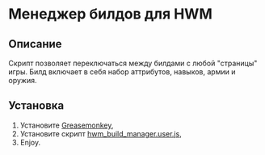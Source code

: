 # Менеджер билдов для HWM

## Описание

Скрипт позволяет переключаться между билдами с любой "страницы" игры.
Билд включает в себя набор аттрибутов, навыков, армии и оружия.

## Установка

1. Установите [Greasemonkey](https://addons.mozilla.org/ru/firefox/addon/greasemonkey/),
2. Установите скрипт [hwm_build_manager.user.js](https://github.com/betula/hwm_build_manager/raw/master/hwm_build_manager.user.js),
3. Enjoy.
